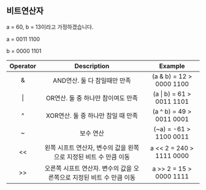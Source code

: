 ## 비트연산자

a = 60, b = 13이라고 가정하겠습니다.

a = 0011 1100

b = 0000 1101

| Operator |                         Description                          |          Example          |
| :------: | :----------------------------------------------------------: | :-----------------------: |
|    &     |                 AND연산. 둘 다 참일때만 만족                 | (a & b) = 12 > 0000 1100  |
|    \|    |              OR연산. 둘 중 하나만 참이여도 만족              | (a \| b) = 61 > 0011 1101 |
|    ^     |              XOR연산. 둘 중 하나만 참일 때 만족              | (a ^ b) = 49 > 0011 0001  |
|    ~     |                          보수 연산                           |  (~a) = -61 > 1100 0011   |
|    <<    | 왼쪽 시프트 연산자, 변수의 값을 왼쪽으로 지정된 비트 수 만큼 이동 | a << 2 = 240 > 1111 0000  |
|    >>    | 오른쪽 시프트 연산자. 변수의 값을 오른쪽으로 지정된 비트 수 만큼 이동 |  a >> 2 = 15 > 0000 1111  |

